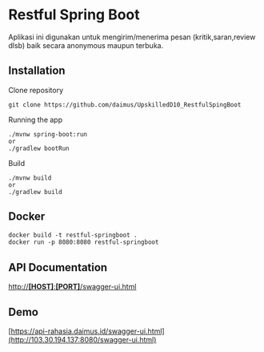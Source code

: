 # Restful Spring Boot
Aplikasi ini digunakan untuk mengirim/menerima pesan (kritik,saran,review dlsb) baik secara anonymous maupun terbuka.

## Installation
Clone repository
```
git clone https://github.com/daimus/UpskilledD10_RestfulSpingBoot
```
Running the app
```
./mvnw spring-boot:run
or
./gradlew bootRun
```
Build
```
./mvnw build
or
./gradlew build
```
## Docker
```dockerfile
docker build -t restful-springboot .
docker run -p 8080:8080 restful-springboot
```
## API Documentation
[http://**[HOST]**:**[PORT]**/swagger-ui.html](http://localhost:8080/swagger-ui.html)

## Demo
[https://api-rahasia.daimus.id/swagger-ui.html](http://103.30.194.137:8080/swagger-ui.html)